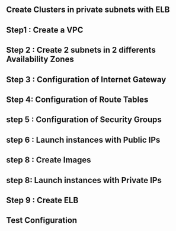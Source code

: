 ## Create Clusters in private subnets with ELB

## Step1 : Create a VPC

## Step 2 : Create 2 subnets in 2 differents Availability Zones

## Step 3 : Configuration of Internet Gateway

## Step 4: Configuration of Route Tables

## step 5 : Configuration of Security Groups

## step 6 :  Launch instances with Public IPs

## step 8 : Create Images

## step 8: Launch instances with Private IPs

## Step 9 : Create ELB

## Test Configuration
